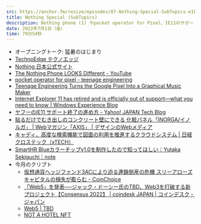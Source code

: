```yaml
---
src: https://anchor.fm/resize/episodes/87-Nothing-Special-SubTopics-e1kkmvd
title: Nothing Special (SubTopics)
description: Nothing phone (1) やpocket operator for Pixel、IE11のサポート終了、SmartHRのカラーチップ、NOT A HOTEL NFTや今月のクリプト動向など、最近気になったサブトピックスを話しました。
date: 2022年7月1日（金）
time: 79分54秒
---
```


- オープニングトーク: 猛暑のはじまり
- [TechnoEdge テクノエッジ](https://www.techno-edge.net/)
- [Nothing 日本公式サイト](https://jp.nothing.tech/)
- [The Nothing Phone LOOKS Different - YouTube](https://www.youtube.com/watch?v=mrkAmmMakMg&t=408s)
- [pocket operator for pixel - teenage engineering](https://teenage.engineering/designs/popixel)
- [Teenage Engineering Turns the Google Pixel Into a Graphical Music Maker](https://design-milk.com/teenage-engineering-google-pixel-pocket-operator/)
- [Internet Explorer 11 has retired and is officially out of support—what you need to know | Windows Experience Blog](https://blogs.windows.com/windowsexperience/2022/06/15/internet-explorer-11-has-retired-and-is-officially-out-of-support-what-you-need-to-know/)
- [ヤフーのIE11 サポート終了の進め方 - Yahoo! JAPAN Tech Blog](https://techblog.yahoo.co.jp/entry/2022021630265506/)
- [貼るだけでむき出しのコンクリート壁にできる 化粧パネル「INORGA/イノルガ」 | Webマガジン「AXIS」 | デザインのWebメディア](https://www.axismag.jp/posts/2022/06/472606.html)
- [キャディ、高度な検索機能で図面の利用を推進するクラウドシステム | 日経クロステック（xTECH）](https://xtech.nikkei.com/atcl/nxt/news/18/13149/)
- [SmartHR Blueカラーチップv1.0を制作したので知ってほしい｜Yutaka Sekiguchi｜note](https://note.com/sekig/n/n8110a01d239d)
- 今月のクリプト
    - [仮想通貨ヘッジファンド3ACにより迫る連鎖倒産の危機 スリーアローズキャピタルの損失が膨らむ - CoinChoice](https://coinchoice.net/crypto-hedge-fund-three-arrows-capital-3ac-might-triger-chain-bankruptcy_bnews/)
    - [「Web5」を発表──ジャック・ドーシー氏のTBD、Web3を打破する新プロジェクト【Consensus 2022】 | coindesk JAPAN | コインデスク・ジャパン](https://www.coindeskjapan.com/151517/)
    - [Web5 | TBD](https://developer.tbd.website/projects/web5/)
    - [NOT A HOTEL NFT](https://nft.notahotel.com/)
